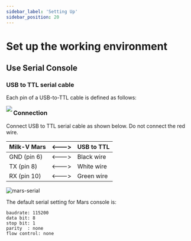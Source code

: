 ```yaml
---
sidebar_label: 'Setting Up'
sidebar_position: 20
---
```


# Set up the working environment

## Use Serial Console

### USB to TTL serial cable

Each pin of a USB-to-TTL cable is defined as follows:

<Image src='/docs/common/usb2ttl.webp' maxWidth='100%' align='left' />

### Connection

Connect USB to TTL serial cable as shown below. Do not connect the red wire.

| Milk-V Mars  | \<---> | USB to TTL |
| ------------ | ------ | ---------- |
| GND (pin 6)  | \<---> | Black wire |
| TX  (pin 8)  | \<---> | White wire |
| RX  (pin 10) | \<---> | Green wire |

![mars-serial](/docs/meles/meles-serial.png)

The default serial setting for Mars console is:

```
baudrate: 115200
data bit: 8
stop bit: 1
parity  : none
flow control: none
```
